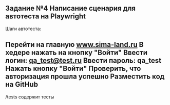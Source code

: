 ## Задание №4 Написание сценария для автотеста на Playwright

Шаги автотеста:

Перейти на главную www.sima-land.ru
В хедере нажать на кнопку "Войти"
Ввести логин: qa_test@test.ru
Ввести пароль: qa_test
Нажать кнопку "Войти"
Проверить, что авторизация прошла успешно
Разместить код на GitHub
---

/tests содержит тесты